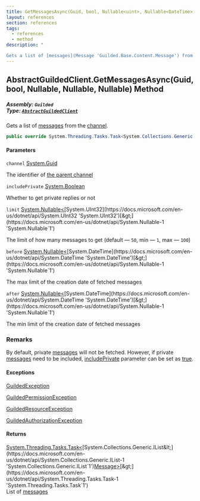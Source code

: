 ```yaml
---
title: GetMessagesAsync(Guid, bool, Nullable<uint>, Nullable<DateTime>, Nullable<DateTime>)
layout: references
section: references
tags:
  - references
  - method
description: "

Gets a list of [messages](Message 'Guilded.Base.Content.Message') from the [channel](AbstractGuildedClient.GetMessagesAsync(Guid,bool,Nullable_uint_,Nullable_DateTime_,Nullable_DateTime_)#Guilded.AbstractGuildedClient.GetMessagesAsync(Guid,bool,System.Nullable_uint_,System.Nullable_System.DateTime_,System.Nullable_System.DateTime_).channel 'Guilded.AbstractGuildedClient.GetMessagesAsync(Guid, bool, System.Nullable<uint>, System.Nullable<System.DateTime>, System.Nullable<System.DateTime>).channel')."
---
```


## AbstractGuildedClient.GetMessagesAsync(Guid, bool, Nullable<uint>, Nullable<DateTime>, Nullable<DateTime>) Method
##### **Assembly:** `Guilded`<br/>**Type:** [`AbstractGuildedClient`](AbstractGuildedClient 'Guilded.AbstractGuildedClient')

Gets a list of [messages](Message 'Guilded.Base.Content.Message') from the [channel](AbstractGuildedClient.GetMessagesAsync(Guid,bool,Nullable_uint_,Nullable_DateTime_,Nullable_DateTime_)#Guilded.AbstractGuildedClient.GetMessagesAsync(Guid,bool,System.Nullable_uint_,System.Nullable_System.DateTime_,System.Nullable_System.DateTime_).channel 'Guilded.AbstractGuildedClient.GetMessagesAsync(Guid, bool, System.Nullable<uint>, System.Nullable<System.DateTime>, System.Nullable<System.DateTime>).channel').

```csharp
public override System.Threading.Tasks.Task<System.Collections.Generic.IList<Guilded.Base.Content.Message>> GetMessagesAsync(Guid channel, bool includePrivate=false, System.Nullable<uint> limit=null, System.Nullable<System.DateTime> before=null, System.Nullable<System.DateTime> after=null);
```
#### Parameters

<a name='Guilded.AbstractGuildedClient.GetMessagesAsync(Guid,bool,System.Nullable_uint_,System.Nullable_System.DateTime_,System.Nullable_System.DateTime_).channel'></a>

`channel` [System.Guid](https://docs.microsoft.com/en-us/dotnet/api/System.Guid 'System.Guid')

The identifier of [the parent channel](ServerChannel 'Guilded.Base.Servers.ServerChannel')

<a name='Guilded.AbstractGuildedClient.GetMessagesAsync(Guid,bool,System.Nullable_uint_,System.Nullable_System.DateTime_,System.Nullable_System.DateTime_).includePrivate'></a>

`includePrivate` [System.Boolean](https://docs.microsoft.com/en-us/dotnet/api/System.Boolean 'System.Boolean')

Whether to get private replies or not

<a name='Guilded.AbstractGuildedClient.GetMessagesAsync(Guid,bool,System.Nullable_uint_,System.Nullable_System.DateTime_,System.Nullable_System.DateTime_).limit'></a>

`limit` [System.Nullable&lt;](https://docs.microsoft.com/en-us/dotnet/api/System.Nullable-1 'System.Nullable`1')[System.UInt32](https://docs.microsoft.com/en-us/dotnet/api/System.UInt32 'System.UInt32')[&gt;](https://docs.microsoft.com/en-us/dotnet/api/System.Nullable-1 'System.Nullable`1')

The limit of how many messages to get (default — `50`, min — `1`, max — `100`)

<a name='Guilded.AbstractGuildedClient.GetMessagesAsync(Guid,bool,System.Nullable_uint_,System.Nullable_System.DateTime_,System.Nullable_System.DateTime_).before'></a>

`before` [System.Nullable&lt;](https://docs.microsoft.com/en-us/dotnet/api/System.Nullable-1 'System.Nullable`1')[System.DateTime](https://docs.microsoft.com/en-us/dotnet/api/System.DateTime 'System.DateTime')[&gt;](https://docs.microsoft.com/en-us/dotnet/api/System.Nullable-1 'System.Nullable`1')

The max limit of the creation date of fetched messages

<a name='Guilded.AbstractGuildedClient.GetMessagesAsync(Guid,bool,System.Nullable_uint_,System.Nullable_System.DateTime_,System.Nullable_System.DateTime_).after'></a>

`after` [System.Nullable&lt;](https://docs.microsoft.com/en-us/dotnet/api/System.Nullable-1 'System.Nullable`1')[System.DateTime](https://docs.microsoft.com/en-us/dotnet/api/System.DateTime 'System.DateTime')[&gt;](https://docs.microsoft.com/en-us/dotnet/api/System.Nullable-1 'System.Nullable`1')

The min limit of the creation date of fetched messages

### Remarks
  
By default, private [messages](Message 'Guilded.Base.Content.Message') will not be fetched. However, if private [messages](Message 'Guilded.Base.Content.Message') need to be included, [includePrivate](AbstractGuildedClient.GetMessagesAsync(Guid,bool,Nullable_uint_,Nullable_DateTime_,Nullable_DateTime_)#Guilded.AbstractGuildedClient.GetMessagesAsync(Guid,bool,System.Nullable_uint_,System.Nullable_System.DateTime_,System.Nullable_System.DateTime_).includePrivate 'Guilded.AbstractGuildedClient.GetMessagesAsync(Guid, bool, System.Nullable<uint>, System.Nullable<System.DateTime>, System.Nullable<System.DateTime>).includePrivate') parameter can be set as [true](https://docs.microsoft.com/en-us/dotnet/csharp/language-reference/builtin-types/bool 'https://docs.microsoft.com/en-us/dotnet/csharp/language-reference/builtin-types/bool').

#### Exceptions

[GuildedException](GuildedException 'Guilded.Base.GuildedException')

[GuildedPermissionException](GuildedPermissionException 'Guilded.Base.GuildedPermissionException')

[GuildedResourceException](GuildedResourceException 'Guilded.Base.GuildedResourceException')

[GuildedAuthorizationException](GuildedAuthorizationException 'Guilded.Base.GuildedAuthorizationException')

#### Returns
[System.Threading.Tasks.Task&lt;](https://docs.microsoft.com/en-us/dotnet/api/System.Threading.Tasks.Task-1 'System.Threading.Tasks.Task`1')[System.Collections.Generic.IList&lt;](https://docs.microsoft.com/en-us/dotnet/api/System.Collections.Generic.IList-1 'System.Collections.Generic.IList`1')[Message](Message 'Guilded.Base.Content.Message')[&gt;](https://docs.microsoft.com/en-us/dotnet/api/System.Collections.Generic.IList-1 'System.Collections.Generic.IList`1')[&gt;](https://docs.microsoft.com/en-us/dotnet/api/System.Threading.Tasks.Task-1 'System.Threading.Tasks.Task`1')  
List of [messages](Message 'Guilded.Base.Content.Message')